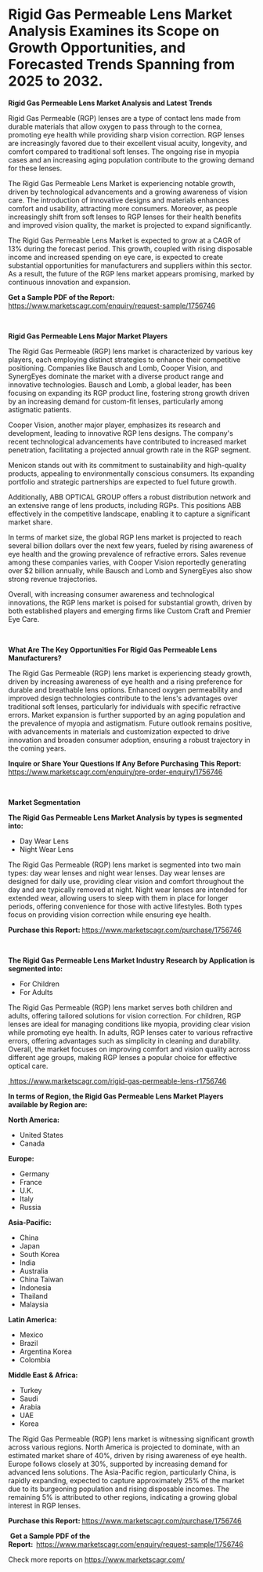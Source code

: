 <p><h1>Rigid Gas Permeable Lens Market Analysis Examines its Scope on Growth Opportunities, and Forecasted Trends Spanning from 2025 to 2032.</h1></p><p><strong>Rigid Gas Permeable Lens Market Analysis and Latest Trends</strong></p>
<p><p>Rigid Gas Permeable (RGP) lenses are a type of contact lens made from durable materials that allow oxygen to pass through to the cornea, promoting eye health while providing sharp vision correction. RGP lenses are increasingly favored due to their excellent visual acuity, longevity, and comfort compared to traditional soft lenses. The ongoing rise in myopia cases and an increasing aging population contribute to the growing demand for these lenses.</p><p>The Rigid Gas Permeable Lens Market is experiencing notable growth, driven by technological advancements and a growing awareness of vision care. The introduction of innovative designs and materials enhances comfort and usability, attracting more consumers. Moreover, as people increasingly shift from soft lenses to RGP lenses for their health benefits and improved vision quality, the market is projected to expand significantly.</p><p>The Rigid Gas Permeable Lens Market is expected to grow at a CAGR of 13% during the forecast period. This growth, coupled with rising disposable income and increased spending on eye care, is expected to create substantial opportunities for manufacturers and suppliers within this sector. As a result, the future of the RGP lens market appears promising, marked by continuous innovation and expansion.</p></p>
<p><strong>Get a Sample PDF of the Report:&nbsp;</strong> <a href="https://www.marketscagr.com/enquiry/request-sample/1756746?utm_campaign=2138&utm_medium=2&utm_source=Github&utm_content=ia&utm_term=06022025&utm_id=rigid-gas-permeable-lens">https://www.marketscagr.com/enquiry/request-sample/1756746</a></p>
<p>&nbsp;</p>
<p><strong>Rigid Gas Permeable Lens Major Market Players</strong></p>
<p><p>The Rigid Gas Permeable (RGP) lens market is characterized by various key players, each employing distinct strategies to enhance their competitive positioning. Companies like Bausch and Lomb, Cooper Vision, and SynergEyes dominate the market with a diverse product range and innovative technologies. Bausch and Lomb, a global leader, has been focusing on expanding its RGP product line, fostering strong growth driven by an increasing demand for custom-fit lenses, particularly among astigmatic patients.</p><p>Cooper Vision, another major player, emphasizes its research and development, leading to innovative RGP lens designs. The company's recent technological advancements have contributed to increased market penetration, facilitating a projected annual growth rate in the RGP segment.</p><p>Menicon stands out with its commitment to sustainability and high-quality products, appealing to environmentally conscious consumers. Its expanding portfolio and strategic partnerships are expected to fuel future growth.</p><p>Additionally, ABB OPTICAL GROUP offers a robust distribution network and an extensive range of lens products, including RGPs. This positions ABB effectively in the competitive landscape, enabling it to capture a significant market share.</p><p>In terms of market size, the global RGP lens market is projected to reach several billion dollars over the next few years, fueled by rising awareness of eye health and the growing prevalence of refractive errors. Sales revenue among these companies varies, with Cooper Vision reportedly generating over $2 billion annually, while Bausch and Lomb and SynergEyes also show strong revenue trajectories.</p><p>Overall, with increasing consumer awareness and technological innovations, the RGP lens market is poised for substantial growth, driven by both established players and emerging firms like Custom Craft and Premier Eye Care.</p></p>
<p>&nbsp;</p>
<p><strong>What Are The Key Opportunities For Rigid Gas Permeable Lens Manufacturers?</strong></p>
<p><p>The Rigid Gas Permeable (RGP) lens market is experiencing steady growth, driven by increasing awareness of eye health and a rising preference for durable and breathable lens options. Enhanced oxygen permeability and improved design technologies contribute to the lens's advantages over traditional soft lenses, particularly for individuals with specific refractive errors. Market expansion is further supported by an aging population and the prevalence of myopia and astigmatism. Future outlook remains positive, with advancements in materials and customization expected to drive innovation and broaden consumer adoption, ensuring a robust trajectory in the coming years.</p></p>
<p><strong>Inquire or Share Your Questions If Any Before Purchasing This Report:</strong> <a href="https://www.marketscagr.com/enquiry/pre-order-enquiry/1756746?utm_campaign=2138&utm_medium=2&utm_source=Github&utm_content=ia&utm_term=06022025&utm_id=rigid-gas-permeable-lens">https://www.marketscagr.com/enquiry/pre-order-enquiry/1756746</a></p>
<p>&nbsp;</p>
<p><strong>Market Segmentation</strong></p>
<p><strong>The Rigid Gas Permeable Lens Market Analysis by types is segmented into:</strong></p>
<p><ul><li>Day Wear Lens</li><li>Night Wear Lens</li></ul></p>
<p><p>The Rigid Gas Permeable (RGP) lens market is segmented into two main types: day wear lenses and night wear lenses. Day wear lenses are designed for daily use, providing clear vision and comfort throughout the day and are typically removed at night. Night wear lenses are intended for extended wear, allowing users to sleep with them in place for longer periods, offering convenience for those with active lifestyles. Both types focus on providing vision correction while ensuring eye health.</p></p>
<p><strong>Purchase this Report:&nbsp;</strong><a href="https://www.marketscagr.com/purchase/1756746?utm_campaign=2138&utm_medium=2&utm_source=Github&utm_content=ia&utm_term=06022025&utm_id=rigid-gas-permeable-lens">https://www.marketscagr.com/purchase/1756746</a></p>
<p>&nbsp;</p>
<p><strong>The Rigid Gas Permeable Lens Market Industry Research by Application is segmented into:</strong></p>
<p><ul><li>For Children</li><li>For Adults</li></ul></p>
<p><p>The Rigid Gas Permeable (RGP) lens market serves both children and adults, offering tailored solutions for vision correction. For children, RGP lenses are ideal for managing conditions like myopia, providing clear vision while promoting eye health. In adults, RGP lenses cater to various refractive errors, offering advantages such as simplicity in cleaning and durability. Overall, the market focuses on improving comfort and vision quality across different age groups, making RGP lenses a popular choice for effective optical care.</p></p>
<p><a href="https://www.marketscagr.com/rigid-gas-permeable-lens-r1756746?utm_campaign=2138&utm_medium=2&utm_source=Github&utm_content=ia&utm_term=06022025&utm_id=rigid-gas-permeable-lens">&nbsp;https://www.marketscagr.com/rigid-gas-permeable-lens-r1756746</a></p>
<p><strong>In terms of Region, the Rigid Gas Permeable Lens Market Players available by Region are:</strong></p>
<p>
    <p> <strong> North America: </strong>
        <ul>
            <li>United States</li>
            <li>Canada</li>
        </ul>
        </p> 
    <p> <strong> Europe: </strong>
        <ul>
            <li>Germany</li>
            <li>France</li>
            <li>U.K.</li>
            <li>Italy</li>
            <li>Russia</li>
        </ul>
        </p> 
    <p> <strong> Asia-Pacific: </strong>
        <ul>
            <li>China</li>
            <li>Japan</li>
            <li>South Korea</li>
            <li>India</li>
            <li>Australia</li>
            <li>China Taiwan</li>
            <li>Indonesia</li>
            <li>Thailand</li>
            <li>Malaysia</li>
        </ul>
        </p> 
    <p> <strong> Latin America: </strong>
        <ul>
            <li>Mexico</li>
            <li>Brazil</li>
            <li>Argentina Korea</li>
            <li>Colombia</li>
        </ul>
        </p> 
    <p> <strong> Middle East & Africa: </strong>
        <ul>
            <li>Turkey</li>
            <li>Saudi</li>
            <li>Arabia</li>
            <li>UAE</li>
            <li>Korea</li>
        </ul>
    </p>
    </p>
<p><p>The Rigid Gas Permeable (RGP) lens market is witnessing significant growth across various regions. North America is projected to dominate, with an estimated market share of 40%, driven by rising awareness of eye health. Europe follows closely at 30%, supported by increasing demand for advanced lens solutions. The Asia-Pacific region, particularly China, is rapidly expanding, expected to capture approximately 25% of the market due to its burgeoning population and rising disposable incomes. The remaining 5% is attributed to other regions, indicating a growing global interest in RGP lenses.</p></p>
<p><strong>Purchase this Report: </strong><a href="https://www.marketscagr.com/purchase/1756746?utm_campaign=2138&utm_medium=2&utm_source=Github&utm_content=ia&utm_term=06022025&utm_id=rigid-gas-permeable-lens">https://www.marketscagr.com/purchase/1756746</a></p>
<p>&nbsp;<strong>Get a Sample PDF of the Report:&nbsp;&nbsp;</strong><a href="https://www.marketscagr.com/enquiry/request-sample/1756746?utm_campaign=2138&utm_medium=2&utm_source=Github&utm_content=ia&utm_term=06022025&utm_id=rigid-gas-permeable-lens">https://www.marketscagr.com/enquiry/request-sample/1756746</a></p>
<p><strong></strong></p>
<p>Check more reports on <a href="https://www.marketscagr.com/?utm_campaign=2138&utm_medium=2&utm_source=Github&utm_content=ia&utm_term=06022025&utm_id=rigid-gas-permeable-lens">https://www.marketscagr.com/</a></p>